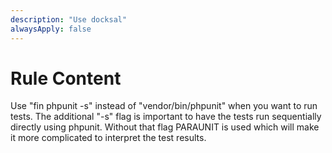 ```yaml
---
description: "Use docksal"
alwaysApply: false
---
```


# Rule Content

Use "fin phpunit -s" instead of "vendor/bin/phpunit" when you want to run tests.
The additional "-s" flag is important to have the tests run sequentially directly using phpunit. Without that flag PARAUNIT is used which will make it more complicated to interpret the test results.